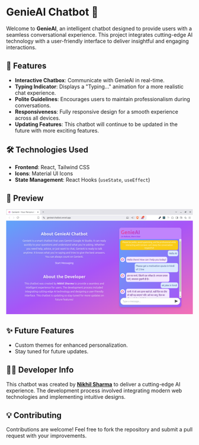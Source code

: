 # GenieAI Chatbot 🌟  

Welcome to **GenieAI**, an intelligent chatbot designed to provide users with a seamless conversational experience. This project integrates cutting-edge AI technology with a user-friendly interface to deliver insightful and engaging interactions.  

## 🚀 Features  

- **Interactive Chatbox**: Communicate with GenieAI in real-time.  
- **Typing Indicator**: Displays a "Typing..." animation for a more realistic chat experience.  
- **Polite Guidelines**: Encourages users to maintain professionalism during conversations.  
- **Responsiveness**: Fully responsive design for a smooth experience across all devices.  
- **Updating Features**: This chatbot will continue to be updated in the future with more exciting features.  

## 🛠️ Technologies Used  

- **Frontend**: React, Tailwind CSS  
- **Icons**: Material UI Icons  
- **State Management**: React Hooks (`useState`, `useEffect`)

## 📸 Preview  

[![GenieAI Chatbox](./src/assets/Screenshot.png)](https://genieai-chatbot.vercel.app/)

## ✨ Future Features  

- Custom themes for enhanced personalization.  
- Stay tuned for future updates. 

## 🧑‍💻 Developer Info  

This chatbot was created by **[Nikhil Sharma](https://www.linkedin.com/in/srmnikhil)** to deliver a cutting-edge AI experience. The development process involved integrating modern web technologies and implementing intuitive designs.  

## 💡 Contributing  

Contributions are welcome! Feel free to fork the repository and submit a pull request with your improvements.  
